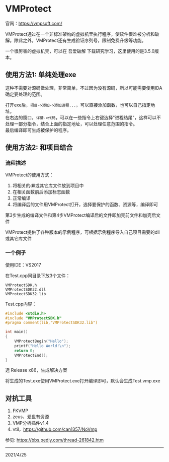 # VMProtect

官网：https://vmpsoft.com/  

VMProtect通过在一个非标准架构的虚拟机里执行程序，使软件很难被分析和破解。除此之外，VMProtect还有生成验证序列号，限制免费升级等功能。  

一个很厉害的虚拟机壳，可以在 吾爱破解 下载研究学习，这里使用的是3.5.0版本。  


## 使用方法1: 单纯处理exe
这种不需要对源码做处理，非常简单，不过因为没有源码，所以可能需要使用IDA确定要处理的范围。  

打开exe后，`项目->添加->添加进程...`，可以直接添加函数，也可以自己指定地址。  
在右边的窗口，`详情->代码`，可以在一些指令上右键选择"进程结尾"，这样可以不处理一部分指令，结合上面的指定地址，可以处理任意范围的指令。  
最后编译即可生成被保护的程序。  


## 使用方法2: 和项目结合
### 流程描述
VMProtect的使用方式：  
1. 将相关的dll或其它库文件放到项目中
2. 在相关函数前后添加标志函数
3. 正常编译
4. 将编译后的文件用VMProtect打开，选择要保护的函数、资源等，编译即可

第3步生成的编译文件和第4步VMProtect编译后的文件即加壳前文件和加壳后文件  

VMProtect提供了各种版本的示例程序，可根据示例程序导入自己项目需要的dll或其它库文件  

### 一个例子
使用IDE：VS2017  

在Test.cpp同目录下放3个文件：  
```
VMProtectSDK.h
VMProtectSDK32.dll
VMProtectSDK32.lib
```

Test.cpp内容：  
```cpp
#include <stdio.h>
#include "VMProtectSDK.h"
#pragma comment(lib,"VMProtectSDK32.lib")

int main()
{
	VMProtectBegin("Hello");
	printf("Hello World!\n");
	return 0;
	VMProtectEnd();
}
```

选 Release x86，生成解决方案  

将生成的Test.exe使用VMProtect.exe打开编译即可，默认会生成Test.vmp.exe  


## 对抗工具
1. FKVMP  
2. zeus，爱盘有资源  
3. VMP分析插件v1.4  
4. vtil，https://github.com/can1357/NoVmp  

参见: https://bbs.pediy.com/thread-261842.htm  

---
2021/4/25  
